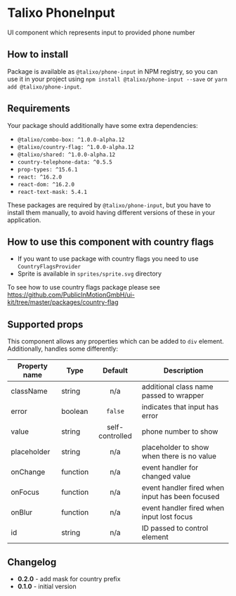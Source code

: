# Talixo PhoneInput

UI component which represents input to provided phone number

## How to install

Package is available as `@talixo/phone-input` in NPM registry, so you can use it in your project
using `npm install @talixo/phone-input --save` or `yarn add @talixo/phone-input`.

## Requirements

Your package should additionally have some extra dependencies:

- `@talixo/combo-box: ^1.0.0-alpha.12`
- `@talixo/country-flag: ^1.0.0-alpha.12`
- `@talixo/shared: ^1.0.0-alpha.12`
- `country-telephone-data: ^0.5.5`
- `prop-types: ^15.6.1`
- `react: ^16.2.0`
- `react-dom: ^16.2.0`
- `react-text-mask: 5.4.1`

These packages are required by `@talixo/phone-input`, but you have to install them manually,
to avoid having different versions of these in your application.

## How to use this component with country flags

- If you want to use package with country flags you need to use `CountryFlagsProvider`
- Sprite is available in `sprites/sprite.svg` directory

To see how to use country flags package please see https://github.com/PublicInMotionGmbH/ui-kit/tree/master/packages/country-flag

## Supported props

This component allows any properties which can be added to `div` element. Additionally, handles some differently:

Property name | Type      | Default         | Description
--------------|-----------|:---------------:|--------------------------------
className     | string    | n/a             | additional class name passed to wrapper
error         | boolean   | `false`         | indicates that input has error
value         | string    | self-controlled | phone number to show
placeholder   | string    | n/a             | placeholder to show when there is no value
onChange      | function  | n/a             | event handler for changed value
onFocus       | function  | n/a             | event handler fired when input has been focused
onBlur        | function  | n/a             | event handler fired when input lost focus
id            | string    | n/a             | ID passed to control element

## Changelog

- **0.2.0** - add mask for country prefix
- **0.1.0** - initial version
